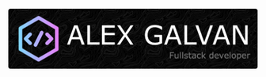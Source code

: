 ![header](https://raw.githubusercontent.com/alexGalvan0/alexGalvan0.github.io/main/img/github-header-image.png)
